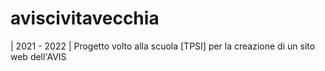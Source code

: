 # aviscivitavecchia
| 2021 - 2022 | Progetto volto alla scuola [TPSI] per la creazione di un sito web dell'AVIS
